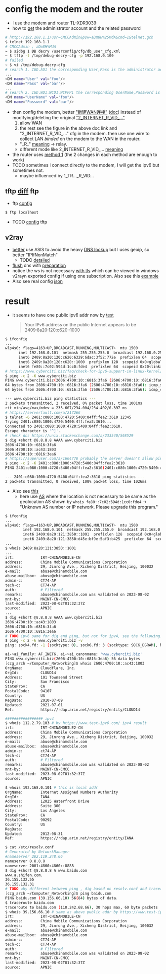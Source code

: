 # config the modem and the router
- I use the modem  and router TL-XDR3039
- how to [get](https://www.right.com.cn/forum/thread-7936266-1-1.html) the administrator account and the related password
```bash
# http://192.168.1.1/usr=CMCCAdmin&psw=aDm8H%25MdA&cmd=1&telnet.gch
$ telnet 192.168.1.1
# CMCCAdmin ; aDm8H%MdA
~ $ sidbg 1 DB decry /userconfig/cfg/db_user_cfg.xml
~ $ tftp -l /tmp/debug-decry-cfg -p 192.168.0.100
# failed
~ $ vi /tmp/debug-decry-cfg
# search 1. IGD.AU1 the corresponding User,Pass is the administrator account and password
...
<DM name="User" val="foo"/>       
<DM name="Pass" val="bar"/>
...
# search 2. IGD.WD1.WCD1.WCPPP1 the corresponding UserName,Password is the PPPOE account and password https://www.tp-link.com/us/support/faq/410/
<DM name="UserName" val="foo"/>
<DM name="Password" val="bar"/>
```
- then config the modem, better ["新建WAN连接"](https://www.youtube.com/watch?v=1cVIXdmPQMA) ([doc](https://www.cnblogs.com/yaoyue68/p/16815152.html)) instead of modifying/deleting the original ["2_INTERNET_R_VID_..."](https://ipw.cn/doc/ipv6/user/enable_ipv6.html)
  1. allow WAN
  2. the rest see the figure in the above doc link and "2_INTERNET_R_VID_..." cfg in the modem.
  then use one wire to collect LAN *binded* on the modem to the WAN in the router.
  - "\_R\_" [meaning](https://zhuanlan.zhihu.com/p/146528034?utm_id=0) -> relay.
  - different mode like 2_INTERNET_R_VID_... [meaning](https://sspai.com/post/78387)
- the router uses [method 1](https://resource.tp-link.com.cn/pc/docCenter/showDoc?id=1655112591200293)
 (the 2 changes in each method are enough to work)
 - TODO sometimes I connect directly to the modem, I will get the ipv6 but sometimes not.
   - maybe influenced by 1_TR..._R_VID...
## tftp [diff](https://www.geeksforgeeks.org/difference-between-ftp-and-tftp/) ftp
- ftp [config](https://www.geeksforgeeks.org/how-to-setup-and-configure-an-ftp-server-in-linux-2/)
```bash
$ ftp localhost
```
- TODO [config](https://www.right.com.cn/forum/forum.php?mod=redirect&goto=findpost&ptid=7936266&pid=19283742) tftp
## v2ray
- [better](https://baiyunju.cc/7256) use ASIS to avoid the heavy [DNS lookup](https://xtls.github.io/en/document/level-1/routing-lv1-part2.html#_8-%E6%98%8E%E4%BF%AE%E6%A0%88%E9%81%93%E3%80%81%E6%9A%97%E6%B8%A1%E9%99%88%E4%BB%93)
  but I uses geoip, so better "IPIfNonMatch"
  - TODO [detailed](https://github.com/v2ray/discussion/issues/770)
- [flush](https://tecadmin.net/flush-dns-cache-ubuntu/) dns with [preparation](https://superuser.com/a/1427312)
- notice the ws is not necessary [with tls](https://guide.v2fly.org/en_US/advanced/wss_and_web.html#client-side-configuration) which can be viewed in windows v2rayn exported config if using one subscription.
  Also see this [example](https://github.com/v2fly/v2ray-examples/blob/4cc09a4977169a1c55f668217934da8e0208967a/VMess-Websocket-TLS/config_client.json#L53)
- Also see real config [json](https://bitbucket.org/czg980/automatic_command/src/3348b916ae847dd11d4745f6efb2df88a13de4c5/arch_linux_init/net_conf/config.json?at=master)
# result
- it seems to have one public ipv6 addr now by [test](https://www.test-ipv6.com/)
  > Your IPv6 address on the public Internet appears to be 2409:8a20:120:c620::1000
```bash
$ ifconfig
...
wlp4s0: flags=4163<UP,BROADCAST,RUNNING,MULTICAST>  mtu 1500
      inet 192.168.0.101  netmask 255.255.255.0  broadcast 192.168.0.255
      inet6 2409:8a20:120:c620:6329:6dac:3f52:772e  prefixlen 64  scopeid 0x0<global>
      inet6 2409:8a20:120:c620::1000  prefixlen 128  scopeid 0x0<global>
      inet6 fe80::7c02:594d:1cc0:fde4  prefixlen 64  scopeid 0x20<link>
# https://www.cyberciti.biz/faq/check-for-ipv6-support-in-linux-kernel/
$ ping -c 2 -6 www.cyberciti.biz
PING www.cyberciti.biz(2606:4700:10::6816:3fa6 (2606:4700:10::6816:3fa6)) 56 data bytes
64 bytes from 2606:4700:10::6816:3fa6 (2606:4700:10::6816:3fa6): icmp_seq=1 ttl=53 time=234 ms
64 bytes from 2606:4700:10::6816:3fa6 (2606:4700:10::6816:3fa6): icmp_seq=2 ttl=53 time=234 ms

--- www.cyberciti.biz ping statistics ---
2 packets transmitted, 2 received, 0% packet loss, time 1001ms
rtt min/avg/max/mdev = 233.607/234.004/234.402/0.397 ms
# https://serverfault.com/a/217266
$ telnet -6 2401:c080:1000:4720:5400:04ff:fea2:3610 12345
Trying 2401:c080:1000:4720:5400:4ff:fea2:3610...
Connected to 2401:c080:1000:4720:5400:04ff:fea2:3610.
Escape character is '^]'.
# check dns https://unix.stackexchange.com/a/233540/568529
$ dig +short @8.8.8.8 AAAA www.cyberciti.biz
2606:4700:10::6816:3fa6
2606:4700:10::ac43:1803
2606:4700:10::6816:3ea6
# https://superuser.com/a/1664770 probably the server doesn't allow ping.
$ ping -c 2 -6 2401:c080:1000:4720:5400:04ff:fea2:3610
PING 2401:c080:1000:4720:5400:04ff:fea2:3610(2401:c080:1000:4720:5400:4ff:fea2:3610) 56 data bytes

--- 2401:c080:1000:4720:5400:04ff:fea2:3610 ping statistics ---
2 packets transmitted, 0 received, 100% packet loss, time 1026ms
```
- Also see [this](https://dnschecker.org/ipv6-whois-lookup.php)
  - here use [AS](https://hackertarget.com/as-ip-lookup/) where the location is not necessary to be same as the geolocation
    AS shown by `whois fe80::7c02:594d:1cc0:fde4` -> "Unknown AS number or IP network. Please upgrade this program."
```bash
$ ifconfig
...
wlp4s0: flags=4163<UP,BROADCAST,RUNNING,MULTICAST>  mtu 1500
        inet 192.168.0.101  netmask 255.255.255.0  broadcast 192.168.0.255
        inet6 2409:8a20:121:3850::1001  prefixlen 128  scopeid 0x0<global>
        inet6 2409:8a20:121:3850:d45e:bf9e:5af3:b425  prefixlen 64  scopeid 0x0<global>
...
$ whois 2409:8a20:121:3850::1001
...
irt:            IRT-CHINAMOBILE-CN
address:        China Mobile Communications Corporation
address:        29, Jinrong Ave., Xicheng District, Beijing, 100032
e-mail:         abuse@chinamobile.com
abuse-mailbox:  abuse@chinamobile.com
admin-c:        CT74-AP
tech-c:         CT74-AP
auth:           # Filtered
remarks:        abuse@chinamobile.com was validated on 2023-08-02
mnt-by:         MAINT-CN-CMCC
last-modified:  2023-08-02T01:32:37Z
source:         APNIC
...
$ dig +short @8.8.8.8 AAAA www.cyberciti.biz      
2606:4700:10::ac43:1803
2606:4700:10::6816:3fa6
2606:4700:10::6816:3ea6
# TODO ipv6 same for dig and ping, but not for ipv4, see the following.
$ ping -c 2 -6 www.cyberciti.biz -v
ping: sock4.fd: -1 (socktype: 0), sock6.fd: 3 (socktype: SOCK_DGRAM), hints.ai_family: AF_INET6

ai->ai_family: AF_INET6, ai->ai_canonname: 'www.cyberciti.biz'
PING www.cyberciti.biz(2606:4700:10::6816:3ea6) 56 data bytes
[czg_arch ~/Computer_Networking]$ whois 2606:4700:10::ac43:1803
OrgName:        Cloudflare, Inc.
OrgId:          CLOUD14
Address:        101 Townsend Street
City:           San Francisco
StateProv:      CA
PostalCode:     94107
Country:        US
RegDate:        2010-07-09
Updated:        2021-07-01
Ref:            https://rdap.arin.net/registry/entity/CLOUD14

################# ipv4
$ whois 112.2.79.103 # by https://www.test-ipv6.com/ ipv4 result
irt:            IRT-CHINAMOBILE2-CN
address:        China Mobile Communications Corporation
address:        29, Jinrong Ave., Xicheng District, Beijing, 100032
e-mail:         abuse@chinamobile.com
abuse-mailbox:  abuse@chinamobile.com
admin-c:        ct74-AP
tech-c:         CT74-AP
auth:           # Filtered
remarks:        abuse@chinamobile.com was validated on 2023-08-02
mnt-by:         MAINT-CN-CMCC
last-modified:  2023-08-02T01:32:37Z
source:         APNIC

$ whois 192.168.0.101 # this is local addr
OrgName:        Internet Assigned Numbers Authority
OrgId:          IANA
Address:        12025 Waterfront Drive
Address:        Suite 300
City:           Los Angeles
StateProv:      CA
PostalCode:     90292
Country:        US
RegDate:        
Updated:        2012-08-31
Ref:            https://rdap.arin.net/registry/entity/IANA

$ cat /etc/resolv.conf 
# Generated by NetworkManager
#nameserver 202.119.248.66
nameserver 8.8.8.8
nameserver 2001:4860:4860::8888
$ dig +short @8.8.8.8 A www.baidu.com       
www.a.shifen.com.
36.155.132.55
36.155.132.31
# TODO why different between ping , dig based on resolv.conf and traceroute
[czg_arch ~/Computer_Networking]$ ping baidu.com       
PING baidu.com (39.156.66.10) 56(84) bytes of data.
$ traceroute baidu.com
traceroute to baidu.com (110.242.68.66), 30 hops max, 60 byte packets
$ whois 39.156.66.10 # same as above public addr by https://www.test-ipv6.com/
irt:            IRT-CHINAMOBILE-CN
address:        China Mobile Communications Corporation
address:        29, Jinrong Ave., Xicheng District, Beijing, 100032
e-mail:         abuse@chinamobile.com
abuse-mailbox:  abuse@chinamobile.com
admin-c:        CT74-AP
tech-c:         CT74-AP
auth:           # Filtered
remarks:        abuse@chinamobile.com was validated on 2023-08-02
mnt-by:         MAINT-CN-CMCC
last-modified:  2023-08-02T01:32:37Z
source:         APNIC

```
